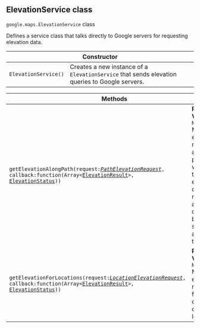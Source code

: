 <h2 id="ElevationService">
ElevationService
class
</h2><p>
<code><span itemprop="path">google.maps</span>.<span itemprop="name">ElevationService</span></code>
class
</p><p>Defines a service class that talks directly to Google servers for requesting elevation data.</p><table class="constructors responsive" summary="class ElevationService - Constructor">
<thead>
<tr><th colspan="2">Constructor</th>
</tr></thead>
<tbody>
<tr>
<td><code>ElevationService()</code></td>
<td>Creates a new instance of a <code>ElevationService</code> that sends elevation queries to Google servers.</td>
</tr>
</tbody>
</table><table class="methods responsive" summary="class ElevationService - Methods">
<thead>
<tr><th colspan="2">Methods</th>
</tr></thead>
<tbody>
<tr>
<td><code>getElevationAlongPath(request:<a href="https://github.com/amenadiel/google-maps-documentation/blob/master/docs/PathElevationRequest.md"><em>PathElevationRequest</em></a>, callback:function(Array&lt;<a href="https://github.com/amenadiel/google-maps-documentation/blob/master/docs/ElevationResult.md">ElevationResult</a>&gt;, <a href="https://github.com/amenadiel/google-maps-documentation/blob/master/docs/ElevationStatus.md">ElevationStatus</a>))</code></td>
<td><div><strong>Return Value:</strong>&nbsp; <code>None</code></div>
<div class="desc">Makes an elevation request along a path, where the elevation data are returned as distance-based samples along that path.</div></td>
</tr>
<tr>
<td><code>getElevationForLocations(request:<a href="https://github.com/amenadiel/google-maps-documentation/blob/master/docs/LocationElevationRequest.md"><em>LocationElevationRequest</em></a>, callback:function(Array&lt;<a href="https://github.com/amenadiel/google-maps-documentation/blob/master/docs/ElevationResult.md">ElevationResult</a>&gt;, <a href="https://github.com/amenadiel/google-maps-documentation/blob/master/docs/ElevationStatus.md">ElevationStatus</a>))</code></td>
<td><div><strong>Return Value:</strong>&nbsp; <code>None</code></div>
<div class="desc">Makes an elevation request for a list of discrete locations.</div></td>
</tr>
</tbody>
</table>